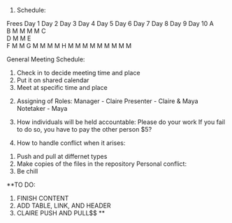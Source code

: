 1) Schedule:

Frees	Day 1	Day 2	Day 3	Day 4	Day 5	Day 6	Day 7	Day 8	Day 9	Day 10
A		 
B		   M             M                M                       M
C										
D	                     M                                        M
E	
F		   M	                                 M
G	              M               M                      M                 M
H	       M      M      M        M              M       M        M        M       M 


General Meeting Schedule: 
1. Check in to decide meeting time and place
2. Put it on shared calendar
3. Meet at specific time and place

2) Assigning of Roles: 
Manager - Claire
Presenter - Claire & Maya
Notetaker - Maya

3) How individuals will be held accountable: 
Please do your work
If you fail to do so, you have to pay the other person $5?

4) How to handle conflict when it arises:
1. Push and pull at differnet types
2. Make copies of the files in the repository
Personal conflict: 
1. Be chill

**TO DO: 
1. FINISH CONTENT
2. ADD TABLE, LINK, AND HEADER
3. CLAIRE PUSH AND PULL$$ **